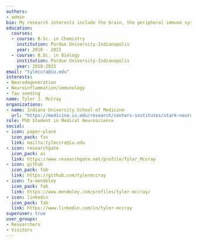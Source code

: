 ```yaml
---
authors:
- admin
bio: My research interests include the brain, the peripheral immune system, and the interface between them in context-dependent states.
education:
  courses:
  - course: B.Sc. in Chemistry
    institution: Purdue University-Indianapolis
    year: 2010 - 2015
  - course: B.Sc. in Biology
    institution: Purdue University-Indianapolis
    year: 2010-2015
email: "tylmccra@iu.edu"
interests:
- Neurodegeneration 
- Neuroinflammation/immunology
- Tau seeding
name: Tyler J. McCray
organizations:
- name: Indiana University School of Medicine
  url: "https://medicine.iu.edu/research/centers-institutes/stark-neurosciences/"
role: PhD Student in Medical Neuroscience
social:
- icon: paper-plane
  icon_pack: fas
  link: mailto:tylmccra@iu.edu
- icon: researchgate
  icon_pack: ai
  link: https://www.researchgate.net/profile/Tyler_Mccray
- icon: github
  icon_pack: fab
  link: https://github.com/tylermccray
- icon: fa-mendeley
  icon_pack: fab
  link: https://www.mendeley.com/profiles/tyler-mccray/
- icon: linkedin
  icon_pack: fab
  link: https://www.linkedin.com/in/tyler-mccray
superuser: true
user_groups:
- Researchers
- Visitors
---
```


